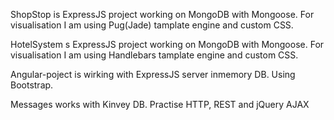 ShopStop is ExpressJS project working on MongoDB with Mongoose. For visualisation I am using Pug(Jade) tamplate engine and custom CSS.

HotelSystem s ExpressJS project working on MongoDB with Mongoose. For visualisation I am using Handlebars tamplate engine and custom CSS.

Angular-poject is wirking with ExpressJS server inmemory DB. Using Bootstrap.

Messages works with Kinvey DB. Practise HTTP, REST and jQuery AJAX
